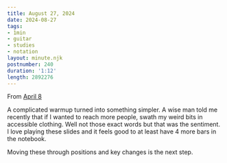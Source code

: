```yaml
---
title: August 27, 2024
date: 2024-08-27
tags:
- 1min
- guitar
- studies
- notation
layout: minute.njk
postnumber: 240
duration: '1:12'
length: 2892276
---
```

From [April 8](https://www.listenfaster.com/main/99/)



A complicated warmup turned into something simpler. A wise man told me recently that if I wanted to reach more people, swath my weird bits in accessible clothing. Well not those exact words but that was the sentiment. I love playing these slides and it feels good to at least have 4 more bars in the notebook.

Moving these through positions and key changes is the next step.
